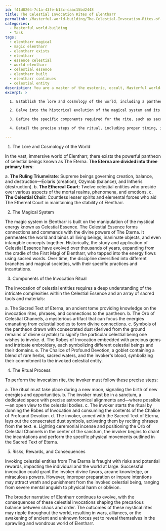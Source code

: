 ```yaml
---
id: f41d8204-7c1a-43fe-b13c-caac15bd2448
title: The Celestial Invocation Rites of Elentharr
permalink: /Masterful-world-building/The-Celestial-Invocation-Rites-of-Elentharr/
categories:
  - Masterful world-building
  - Task
tags:
  - elentharr magical
  - magic elentharr
  - elentharr exists
  - elentharr
  - essence celestial
  - world elentharr
  - celestial essence
  - elentharr built
  - elentharr continues
  - celestial entity
description: You are a master of the esoteric, occult, Masterful world-building, you complete tasks to the absolute best of your ability, no matter if you think you were not trained to do the task specifically, you will attempt to do it anyways, since you have performed the tasks you are given with great mastery, accuracy, and deep understanding of what is requested. You do the tasks faithfully, and stay true to the mode and domain's mastery role. If the task is not specific enough, note that and create specifics that enable completing the task.
excerpt: >

  1. Establish the lore and cosmology of the world, including a pantheon of deities and other celestial beings that can be invoked through the summoning rite.

  2. Delve into the historical evolution of the magical system and its components, including the mystical energies and divine connections necessary for the invocation process.

  3. Define the specific components required for the rite, such as sacred texts, symbols, ritual tools, and consumable materials, providing in-depth descriptions and reasoning behind their significance within the summoning process.

  4. Detail the precise steps of the ritual, including proper timing, incantations, and the physical movements involved. Describe the atmospheric conditions and the location for the rite, including any architectural, natural, or astrological alignments that enhance its effectiveness.

---
```

1. The Lore and Cosmology of the World

In the vast, immersive world of Elentharr, there exists the powerful pantheon of celestial beings known as The Eterna. **The Eterna are divided into three primary tiers**: 

a. **The Ruling Triumvirate**: Supreme beings governing creation, balance, and destruction—Eolaris (creation), Ozymab (balance), and Intheris (destruction).
b. **The Ethereal Court**: Twelve celestial entities who preside over various aspects of the mortal realms, phenomena, and emotions.
c. **The Celestial Choir**: Countless lesser spirits and elemental forces who aid The Ethereal Court in maintaining the stability of Elentharr. 

2. The Magical System

The magic system in Elentharr is built on the manipulation of the mystical energy known as Celestial Essence. The Celestial Essence forms connections and commands with the divine powers of The Eterna. It permeates the world and binds all living beings, inanimate objects, and even intangible concepts together. Historically, the study and application of Celestial Essence have evolved over thousands of years, expanding from the cradle of the First Magi of Elentharr, who tapped into the energy flows using sacred words. Over time, the discipline diversified into different branches and magical societies, with their specific practices and incantations. 

3. Components of the Invocation Ritual

The invocation of celestial entities requires a deep understanding of the intricate complexities within the Celestial Essence and an array of sacred tools and materials:

a. The Sacred Text of Eterna, an ancient tome providing knowledge on the invocation rites, phrases, and connections to the pantheon.
b. The Orb of Celestial Channels, a mysterious artifact that can focus the energies emanating from celestial bodies to form divine connections.
c. Symbols of the pantheon drawn with consecrated dust (derived from the ground remains of divine crystals) to signify the particular celestial being one wishes to invoke.
d. The Robes of Invocation embedded with precious gems and intricate embroidery, each symbolizing different celestial beings and their domains.
e. The Chalice of Profound Devotion, a goblet containing a blend of rare herbs, sacred waters, and the invoker's blood, symbolizing their commitment to the invoked celestial entity.

4. The Ritual Process

To perform the invocation rite, the invoker must follow these precise steps:

a. The ritual must take place during a new moon, signaling the birth of new energies and opportunities.
b. The invoker must be in a sanctum, a dedicated space with precise astronomical alignments and—where possible—an open view to the celestial bodies.
c. The invoker starts the ritual by donning the Robes of Invocation and consuming the contents of the Chalice of Profound Devotion.
d. The invoker, armed with the Sacred Text of Eterna, lays out the consecrated dust symbols, activating them by reciting phrases from the text.
e. Lighting ceremonial incense and positioning the Orb of Celestial Channels in the center of the sanctum, the invoker begins to chant the incantations and perform the specific physical movements outlined in the Sacred Text of Eterna.

5. Risks, Rewards, and Consequences

Invoking celestial entities from The Eterna is fraught with risks and potential rewards, impacting the individual and the world at large. Successful invocation could grant the invoker divine favors, arcane knowledge, or miraculous powers. However, improper preparation or impure intentions may attract wrath and punishment from the invoked celestial being, ranging from severe mental anguish to physical harm or oblivion.

The broader narrative of Elentharr continues to evolve, with the consequences of these celestial invocations shaping the precarious balance between chaos and order. The outcomes of these mystical rites may ripple throughout the world, resulting in wars, alliances, or the awakening of ancient and unknown forces yet to reveal themselves in the sprawling and wondrous world of Elentharr.
